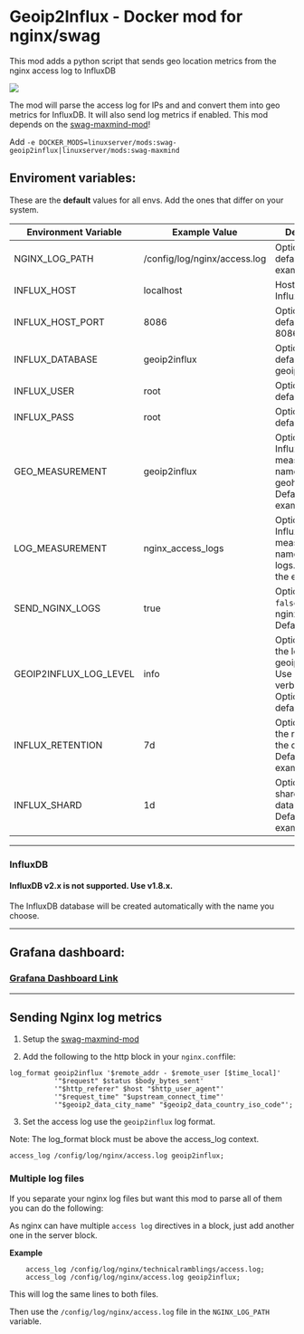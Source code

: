 # Geoip2Influx - Docker mod for nginx/swag


This mod adds a python script that sends geo location metrics from the nginx access log to InfluxDB

![](.assets/geoip2influx.png)


The mod will parse the access log for IPs and and convert them into geo metrics for InfluxDB. It will also send log metrics if enabled. This mod depends on the [swag-maxmind-mod](https://github.com/linuxserver/docker-mods/tree/swag-maxmind)!

Add `-e DOCKER_MODS=linuxserver/mods:swag-geoip2influx|linuxserver/mods:swag-maxmind`

## Enviroment variables:

These are the **default** values for all envs. 
Add the ones that differ on your system. 

| Environment Variable | Example Value | Description |
| -------------------- | ------------- | ----------- |
| NGINX_LOG_PATH | /config/log/nginx/access.log | Optional, defaults to the example. |
| INFLUX_HOST | localhost | Host running InfluxDB. |
| INFLUX_HOST_PORT | 8086 | Optional, defaults to 8086. |
| INFLUX_DATABASE | geoip2influx | Optional, defaults to geoip2influx. |
| INFLUX_USER | root | Optional, defaults to root. |
| INFLUX_PASS | root | Optional, defaults to root. |
| GEO_MEASUREMENT | geoip2influx | Optional, InfluxDB measurement name for geohashes. Defaults to the example. |
| LOG_MEASUREMENT | nginx_access_logs | Optional, InfluxDB measurement name for nginx logs. Defaults to the example. |
| SEND_NGINX_LOGS | true | Optional, set to `false` to disable nginx logs. Defaults to `true`. |
| GEOIP2INFLUX_LOG_LEVEL | info | Optional. Sets the log level in geoip2influx.log. Use `debug` for verbose logging Optional, defaults to info. |
| INFLUX_RETENTION | 7d | Optional. Sets the retention for the database. Defaults to example.|
| INFLUX_SHARD | 1d | Optional. Set the shard for the database. Defaults to example. |

***

### InfluxDB 

#### InfluxDB v2.x is not supported. Use v1.8.x. 

The InfluxDB database will be created automatically with the name you choose.

***

## Grafana dashboard: 
### [Grafana Dashboard Link](https://grafana.com/grafana/dashboards/12268/)

***

## Sending Nginx log metrics

1. Setup the [swag-maxmind-mod](https://github.com/linuxserver/docker-mods/tree/swag-maxmind)

2. Add the following to the http block in your `nginx.conf`file:

```nginx
log_format geoip2influx '$remote_addr - $remote_user [$time_local]'
           '"$request" $status $body_bytes_sent'
           '"$http_referer" $host "$http_user_agent"'
           '"$request_time" "$upstream_connect_time"'
           '"$geoip2_data_city_name" "$geoip2_data_country_iso_code"';
 ```
 
 3. Set the access log use the `geoip2influx` log format.
 
 Note: The log_format block must be above the access_log context. 
 ```nginx
 access_log /config/log/nginx/access.log geoip2influx;
 ```

### Multiple log files

If you separate your nginx log files but want this mod to parse all of them you can do the following:

As nginx can have multiple `access log` directives in a block, just add another one in the server block. 

**Example**

```nginx
	access_log /config/log/nginx/technicalramblings/access.log;
	access_log /config/log/nginx/access.log geoip2influx;
```
This will log the same lines to both files.

Then use the `/config/log/nginx/access.log` file in the `NGINX_LOG_PATH` variable. 
